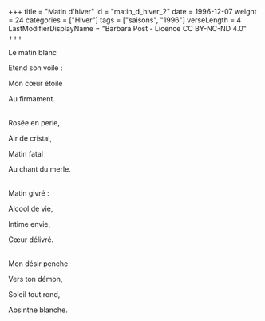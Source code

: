 +++
title = "Matin d'hiver"
id = "matin_d_hiver_2"
date = 1996-12-07
weight = 24
categories = ["Hiver"]
tags = ["saisons", "1996"]
verseLength = 4
LastModifierDisplayName = "Barbara Post - Licence CC BY-NC-ND 4.0"
+++

Le matin blanc

Etend son voile :

Mon cœur étoile

Au firmament.

 \
Rosée en perle,

Air de cristal,

Matin fatal

Au chant du merle.

 \
Matin givré :

Alcool de vie,

Intime envie,

Cœur délivré.

 \
Mon désir penche

Vers ton démon,

Soleil tout rond,

Absinthe blanche.
